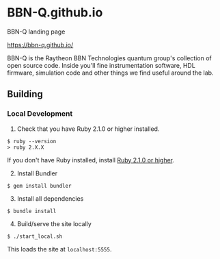 # BBN-Q.github.io
BBN-Q landing page

https://bbn-q.github.io/

BBN-Q is the Raytheon BBN Technologies quantum group's collection of open source code.  Inside you'll fine instrumentation software, HDL firmware, simulation code and other things we find useful around the lab.

## Building

### Local Development

1. Check that you have Ruby 2.1.0 or higher installed.

```
$ ruby --version
> ruby 2.X.X
```

If you don't have Ruby installed, install [Ruby 2.1.0 or higher](https://www.ruby-lang.org/en/downloads/).

2. Install Bundler

```
$ gem install bundler
```

3. Install all dependencies

```
$ bundle install
```

4. Build/serve the site locally

```
$ ./start_local.sh
```

This loads the site at `localhost:5555`.
